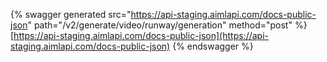 {% swagger generated src="https://api-staging.aimlapi.com/docs-public-json" path="/v2/generate/video/runway/generation" method="post"
%}
[https://api-staging.aimlapi.com/docs-public-json](https://api-staging.aimlapi.com/docs-public-json)
{% endswagger %}